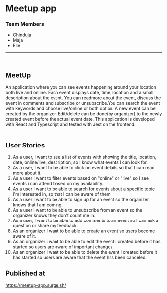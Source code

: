 # Meetup app

### Team Members

- Chinduja
- Maja
- Elie

<hr>
<br>
<h2>MeetUp</h2>
An application where you can see events happening around your location both live and online. Each event displays date, time, location and a small description about the event. You can readmore about the event, discuss the event in comments and subscribe or unsubscribe.You can search the event with keywords and choose live/online or both option. A new event can be created by the organizer, Edit/delete can be done(by organizer) to the newly created event before the actual event date.
This application is developed with React and Typescript and tested with Jest on the frontend.
<br>
<br>

## User Stories

1. As a user, I want to see a list of events with showing the title, location, date, online/live, description, so I know what events I can look for.
2. As a user, I want to be able to click on event details so that I can read more about it.
3. As a user I want to filter events based on "online" or "live" so I see events i can attend based on my availability.
4. As a user I want to be able to search for events about a specific topic i'm interested in, so that I can be aware of them.
5. As a user I want to be able to sign up for an event so the organizer knows that I am coming.
6. As a user i want to be able to unsubscribe from an event so the organizer knows they don't count me in.
7. As a user, I want to be able to add comments to an event so I can ask a question or share my feedback.
8. As an organizer I want to be able to create an event so users become aware of it.
9. As an organizer i want to be able to edit the event i created before it has started so users are aware of important changes.
10. As an organizer I want to be able to delete the event i created before it has started so users are aware that the event has been canceled.


## Published at

https://meetup-app.surge.sh/